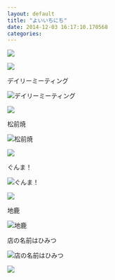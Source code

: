 ```yaml
---
layout: default
title: "よいいちにち"
date: 2014-12-03 16:17:10.170568
categories: 
---
```


![](/assets/images/201411/10817859_296990807176743_1298694128_n.jpg)

![](/assets/images/201411/10784835_647101202077672_610627227_n.jpg)

デイリーミーティング

![デイリーミーティング](/assets/images/201411/10787802_518007981635074_736399827_n.jpg)

![](/assets/images/201411/10785048_314234268769763_2068726269_n.jpg)

松前焼

![松前焼](/assets/images/201411/10784872_1552441038319692_1042290033_n.jpg)

![](/assets/images/201411/10808566_311587152380778_840195246_n.jpg)

ぐんま！

![ぐんま！](/assets/images/201411/10522260_523101021160601_1343186867_n.jpg)

![](/assets/images/201411/10802893_555649881231730_742261897_n.jpg)

地鹿

![地鹿](/assets/images/201411/10809943_1497308260535742_1203560781_n.jpg)

店の名前はひみつ

![店の名前はひみつ](/assets/images/201411/10004207_803297866379531_1391929140_n.jpg)

![](/assets/images/201411/10644008_794935803911028_333440754_n.jpg)


